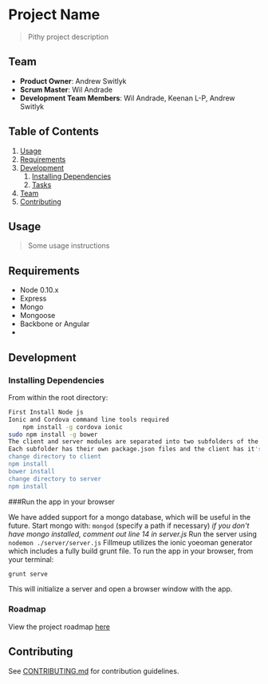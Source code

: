 # Project Name

> Pithy project description

## Team

  - __Product Owner__: Andrew Switlyk
  - __Scrum Master__: Wil Andrade
  - __Development Team Members__: Wil Andrade, Keenan L-P, Andrew Switlyk

## Table of Contents

1. [Usage](#Usage)
1. [Requirements](#requirements)
1. [Development](#development)
    1. [Installing Dependencies](#installing-dependencies)
    1. [Tasks](#tasks)
1. [Team](#team)
1. [Contributing](#contributing)

## Usage

> Some usage instructions

## Requirements

- Node 0.10.x
- Express
- Mongo 
- Mongoose
- Backbone or Angular
- 

## Development

### Installing Dependencies

From within the root directory:

```sh
First Install Node js
Ionic and Cordova command line tools required
	npm install -g cordova ionic
sudo npm install -g bower
The client and server modules are separated into two subfolders of the root.
Each subfolder has their own package.json files and the client has it's own bower.json file.
change directory to client
npm install
bower install
change directory to server
npm install 
```

###Run the app in your browser

We have added support for a mongo database, which will be useful in the future.
Start mongo with: `mongod` (specify a path if necessary)
*if you don't have mongo installed, comment out line 14 in server.js*
Run the server using `nodemon ./server/server.js`
Fillmeup utilizes the ionic yoeoman generator which includes a fully build grunt file. To run the app in your browser, from your terminal:

```grunt serve```

This will initialize a server and open a browser window with the app.


### Roadmap

View the project roadmap [here](LINK_TO_PROJECT_ISSUES)


## Contributing

See [CONTRIBUTING.md](CONTRIBUTING.md) for contribution guidelines.
